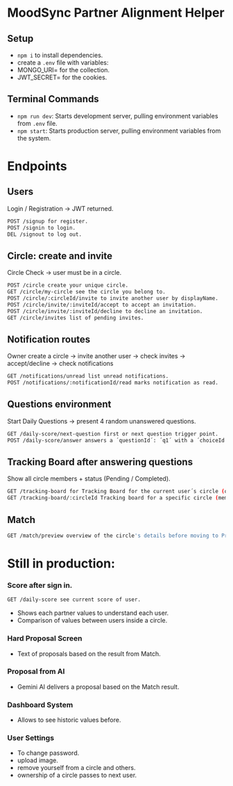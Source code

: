 # MoodSync Partner Alignment Helper

## Setup

- `npm i` to install dependencies.
- create a `.env` file with variables:
- MONGO_URI= for the collection.
- JWT_SECRET= for the cookies.

## Terminal Commands

- `npm run dev`: Starts development server, pulling environment variables from `.env` file.
- `npm start`: Starts production server, pulling environment variables from the system.

# Endpoints

## Users

Login / Registration → JWT returned.

```bash
POST /signup for register.
POST /signin to login.
DEL /signout to log out.
```

## Circle: create and invite

Circle Check → user must be in a circle.

```bash
POST /circle create your unique circle.
GET /circle/my-circle see the circle you belong to.
POST /circle/:circleId/invite to invite another user by displayName.
POST /circle/invite/:inviteId/accept to accept an invitation.
POST /circle/invite/:inviteId/decline to decline an invitation.
GET /circle/invites list of pending invites.
```

## Notification routes

Owner create a circle → invite another user → check invites → accept/decline → check notifications

```bash
GET /notifications/unread list unread notifications.
POST /notifications/:notificationId/read marks notification as read.
```

## Questions environment

Start Daily Questions → present 4 random unanswered questions.

```bash
GET /daily-score/next-question first or next question trigger point.
POST /daily-score/answer answers a ´questionId´: ´q1´ with a ´choiceId´ : ´a´ or ´b´.
```

## Tracking Board after answering questions

Show all circle members + status (Pending / Completed).

```bash
GET /tracking-board for Tracking Board for the current user´s circle (owner case).
GET /tracking-board/:circleId Tracking board for a specific circle (member case).
```

## Match

```bash
GET /match/preview overview of the circle's details before moving to Proposal.
```

# Still in production:

### Score after sign in.

```bash
GET /daily-score see current score of user.
```

- Shows each partner values to understand each user.
- Comparison of values between users inside a circle.

### Hard Proposal Screen

- Text of proposals based on the result from Match.

### Proposal from AI

- Gemini AI delivers a proposal based on the Match result.

### Dashboard System

- Allows to see historic values before.

### User Settings

- To change password.
- upload image.
- remove yourself from a circle and others.
- ownership of a circle passes to next user.
